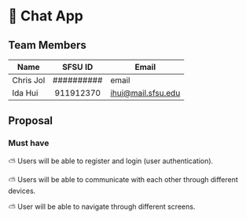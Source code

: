 # :speech_balloon: Chat App

## Team Members
| Name     | SFSU ID           | Email |
| ------------- |:-------------:| -------------| 
| Chris Jol   | ##########| email |
| Ida Hui     | 911912370     |  ihui@mail.sfsu.edu |

## Proposal
### Must have

:partly_sunny: Users will be able to register and login (user authentication). 

:partly_sunny: Users will be able to communicate with each other through different devices.

:partly_sunny: User will be able to navigate through different screens.

